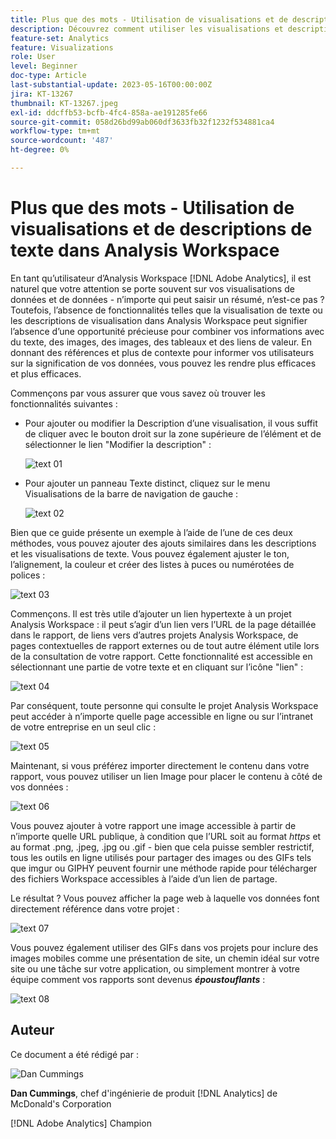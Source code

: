 ```yaml
---
title: Plus que des mots - Utilisation de visualisations et de descriptions de texte dans Analysis Workspace
description: Découvrez comment utiliser les visualisations et descriptions de texte dans les projets pour créer une Analysis Workspace plus soignée pour vos utilisateurs finaux.
feature-set: Analytics
feature: Visualizations
role: User
level: Beginner
doc-type: Article
last-substantial-update: 2023-05-16T00:00:00Z
jira: KT-13267
thumbnail: KT-13267.jpeg
exl-id: ddcffb53-bcfb-4fc4-858a-ae191285fe66
source-git-commit: 058d26bd99ab060df3633fb32f1232f534881ca4
workflow-type: tm+mt
source-wordcount: '487'
ht-degree: 0%

---
```


# Plus que des mots - Utilisation de visualisations et de descriptions de texte dans Analysis Workspace

En tant qu’utilisateur d’Analysis Workspace [!DNL Adobe Analytics], il est naturel que votre attention se porte souvent sur vos visualisations de données et de données - n’importe qui peut saisir un résumé, n’est-ce pas ? Toutefois, l’absence de fonctionnalités telles que la visualisation de texte ou les descriptions de visualisation dans Analysis Workspace peut signifier l’absence d’une opportunité précieuse pour combiner vos informations avec du texte, des images, des images, des tableaux et des liens de valeur. En donnant des références et plus de contexte pour informer vos utilisateurs sur la signification de vos données, vous pouvez les rendre plus efficaces et plus efficaces.

Commençons par vous assurer que vous savez où trouver les fonctionnalités suivantes :

- Pour ajouter ou modifier la Description d’une visualisation, il vous suffit de cliquer avec le bouton droit sur la zone supérieure de l’élément et de sélectionner le lien &quot;Modifier la description&quot; :

  ![text 01](assets/t01.png)


- Pour ajouter un panneau Texte distinct, cliquez sur le menu Visualisations de la barre de navigation de gauche :

  ![text 02](assets/t02.png)

Bien que ce guide présente un exemple à l’aide de l’une de ces deux méthodes, vous pouvez ajouter des ajouts similaires dans les descriptions et les visualisations de texte. Vous pouvez également ajuster le ton, l’alignement, la couleur et créer des listes à puces ou numérotées de polices :

![text 03](assets/t03.png)

Commençons. Il est très utile d’ajouter un lien hypertexte à un projet Analysis Workspace : il peut s’agir d’un lien vers l’URL de la page détaillée dans le rapport, de liens vers d’autres projets Analysis Workspace, de pages contextuelles de rapport externes ou de tout autre élément utile lors de la consultation de votre rapport. Cette fonctionnalité est accessible en sélectionnant une partie de votre texte et en cliquant sur l’icône &quot;lien&quot; :

![text 04](assets/t04.png)

Par conséquent, toute personne qui consulte le projet Analysis Workspace peut accéder à n’importe quelle page accessible en ligne ou sur l’intranet de votre entreprise en un seul clic :

![text 05](assets/t05.png)

Maintenant, si vous préférez importer directement le contenu dans votre rapport, vous pouvez utiliser un lien Image pour placer le contenu à côté de vos données :

![text 06](assets/t06.png)

Vous pouvez ajouter à votre rapport une image accessible à partir de n’importe quelle URL publique, à condition que l’URL soit au format *https* et au format .png, .jpeg, .jpg ou .gif - bien que cela puisse sembler restrictif, tous les outils en ligne utilisés pour partager des images ou des GIFs tels que imgur ou GIPHY peuvent fournir une méthode rapide pour télécharger des fichiers Workspace accessibles à l’aide d’un lien de partage.

Le résultat ? Vous pouvez afficher la page web à laquelle vos données font directement référence dans votre projet :

![text 07](assets/t07.png)

Vous pouvez également utiliser des GIFs dans vos projets pour inclure des images mobiles comme une présentation de site, un chemin idéal sur votre site ou une tâche sur votre application, ou simplement montrer à votre équipe comment vos rapports sont devenus ***époustouflants*** :

![text 08](assets/t08.png)

## Auteur

Ce document a été rédigé par :

![Dan Cummings](assets/text09.png)

**Dan Cummings**, chef d&#39;ingénierie de produit [!DNL Analytics] de McDonald&#39;s Corporation

[!DNL Adobe Analytics] Champion
